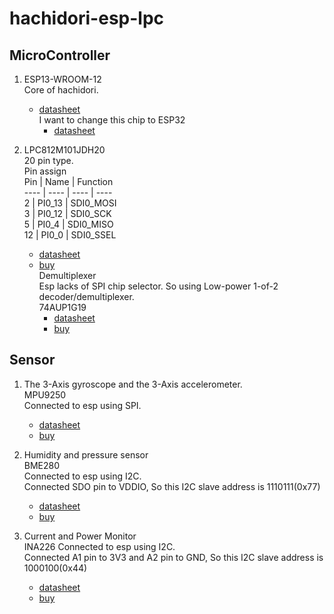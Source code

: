 # hachidori-esp-lpc
## MicroController
1. ESP13-WROOM-12  
    Core of hachidori. 
    * [datasheet](http://doc.switch-science.com/datasheets/0b-esp8266_system_description_en_v1.4.pdf)  
    I want to change this chip to ESP32
        * [datasheet](https://espressif.com/sites/default/files/documentation/esp_wroom_32_datasheet_en.pdf)

2. LPC812M101JDH20  
    20 pin type.  
    Pin assign  
     Pin | Name | Function  
     ---- | ---- | ---- | ----  
     2 | PI0_13 | SDI0_MOSI  
     3 | PI0_12 | SDI0_SCK  
     5 | PI0_4 | SDI0_MISO  
     12 | PI0_0 | SDI0_SSEL  
    
    * [datasheet](http://www.nxp.com/documents/data_sheet/LPC81XM.pdf)
    * [buy](http://www.digikey.jp/product-detail/ja/nxp-usa-inc/LPC812M101JD20J/568-11832-1-ND/5221834)  
    Demultiplexer  
        Esp lacks of SPI chip selector. So using Low-power 1-of-2 decoder/demultiplexer.  
        74AUP1G19
        * [datasheet](http://www.nexperia.com/catcher/74AUP1G19.pdf?)
        * [buy](http://www.digikey.jp/product-detail/ja/nexperia-usa-inc/74AUP1G19GW,125/568-4747-1-ND/2056823)

## Sensor  
1. The 3-Axis gyroscope and the 3-Axis  accelerometer.  
    MPU9250  
    Connected to esp using SPI.
    * [datasheet](https://store.invensense.com/datasheets/invensense/MPU9250REV1.0.pdf)
    * [buy](http://www.digikey.com/product-detail/en/invensense/MPU-9250/1428-1019-1-ND/4626450)

2. Humidity and pressure sensor  
    BME280  
    Connected to esp using I2C.  
    Connected SDO pin to VDDIO, So this I2C slave address is 1110111(0x77)
    * [datasheet](https://ae-bst.resource.bosch.com/media/_tech/media/datasheets/BST-BME280_DS001-11.pdf)
    * [buy](http://www.digikey.jp/product-detail/ja/bosch-sensortec/BME280/828-1063-1-ND/6136314)

3. Current and Power Monitor  
    INA226
    Connected to esp using I2C.  
    Connected A1 pin to 3V3 and A2 pin to GND, So this I2C slave address is 1000100(0x44)
    * [datasheet](http://www.ti.com/lit/ds/symlink/ina226.pdf)
    * [buy](http://www.digikey.jp/product-detail/ja/texas-instruments/INA226AIDGSR/296-29034-1-ND/2687118)

